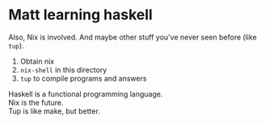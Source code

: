 # Matt learning haskell

Also, Nix is involved.
And maybe other stuff you've never seen before (like `tup`).

1. Obtain nix
2. `nix-shell` in this directory
3. `tup` to compile programs and answers

Haskell is a functional programming language.  
Nix is the future.  
Tup is like make, but better.
